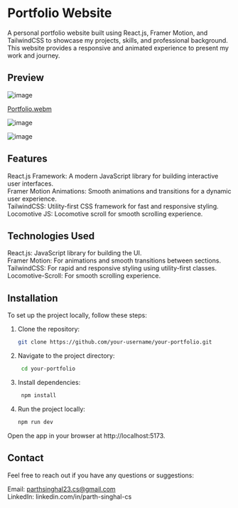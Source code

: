 # Portfolio Website
A personal portfolio website built using React.js, Framer Motion, and TailwindCSS to showcase my projects, skills, and professional background. This website provides a responsive and animated experience to present my work and journey.

## Preview
![image](https://github.com/user-attachments/assets/45dc1953-15ec-4037-ba8e-c3d1ad2c0691)

[Portfolio.webm](https://github.com/user-attachments/assets/37fe21fa-6e32-4e98-8a8a-293a734dab25)

![image](https://github.com/user-attachments/assets/372f96d5-6712-4fbd-9a7d-2b86be36ec7a)

![image](https://github.com/user-attachments/assets/528b6c72-368a-4754-bcb4-850e85bef891)

## Features
React.js Framework: A modern JavaScript library for building interactive user interfaces.</br>
Framer Motion Animations: Smooth animations and transitions for a dynamic user experience.</br>
TailwindCSS: Utility-first CSS framework for fast and responsive styling.</br>
Locomotive JS: Locomotive scroll for smooth scrolling experience.</br>

## Technologies Used
React.js: JavaScript library for building the UI.</br>
Framer Motion: For animations and smooth transitions between sections.</br>
TailwindCSS: For rapid and responsive styling using utility-first classes.</br>
Locomotive-Scroll: For smooth scrolling experience.</br>

## Installation
To set up the project locally, follow these steps:
1. Clone the repository:
   ```bash
   git clone https://github.com/your-username/your-portfolio.git
2. Navigate to the project directory:
   ```bash
    cd your-portfolio   
3. Install dependencies:
   ```bash
    npm install
4. Run the project locally:
   ```bash
   npm run dev
  Open the app in your browser at http://localhost:5173.

## Contact
Feel free to reach out if you have any questions or suggestions:

Email: parthsinghal23.cs@gmail.com</br>
LinkedIn: linkedin.com/in/parth-singhal-cs

